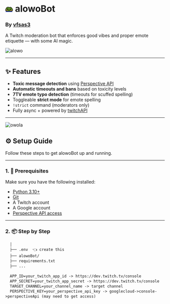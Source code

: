 # <img src="assets/owo.png" width="24" /> alowoBot
### By [vfsas3](https://github.com/vfsas3)
A Twitch moderation bot that enforces good vibes and proper emote etiquette — with some AI magic.


![alowo](https://cdn.7tv.app/emote/01H7AXNHM0000466AJ0H5AD484/4x.webp)

---

## ✨ Features

- **Toxic message detection** using [Perspective API](https://perspectiveapi.com/)
- **Automatic timeouts and bans** based on toxicity levels
- **7TV emote typo detection** (timeouts for scuffed spelling)
- Toggleable **strict mode** for emote spelling
- `!strict` command (moderators only)
- Fully async + powered by [twitchAPI](https://github.com/Teekeks/pyTwitchAPI)

---

![owola](https://cdn.7tv.app/emote/01H9GF23C80008QVVK15MGHQJX/4x.webp)

## ⚙️ Setup Guide

Follow these steps to get alowoBot up and running.

---

### 1. 🧪 Prerequisites

Make sure you have the following installed:

- [Python 3.10+](https://www.python.org/downloads/)
- [Git](https://git-scm.com/)
- A Twitch account
- A Google account
- [Perspective API access](https://developers.perspectiveapi.com/s/docs-get-started)

---

### 2. 📦 Step by Step
  
```alowoBot/
  │
  ├── .env  👈 create this
  ├── alowoBot/
  ├── requirements.txt
  ├── ...

  APP_ID=your_twitch_app_id -> https://dev.twitch.tv/console
  APP_SECRET=your_twitch_app_secret -> https://dev.twitch.tv/console
  TARGET_CHANNEL=your_channel_name -> target channel
  PERSPECTIVE_KEY=your_perspective_api_key -> googlecloud->console->perspectiveApi (may need to get access)


